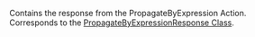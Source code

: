 Contains the response from the PropagateByExpression Action.
Corresponds to the [PropagateByExpressionResponse Class](https://msdn.microsoft.com/library/microsoft.crm.sdk.messages.propagatebyexpressionresponse.aspx).

